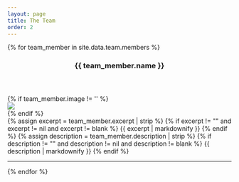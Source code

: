 ```yaml
---
layout: page
title: The Team 
order: 2
---
```




{% for team_member in site.data.team.members %}
<section class="team-member">
  <header>
    <h3 class="team-member-name">{{ team_member.name }}</h3>
    <!-- <h5 class="team-member-role">role: {{ team_member.role }}</h5> -->
  </header>
  
  <div class="team-member-content">
    {% if team_member.image != '' %}
      <div class="team-member-image">
        <img src="{{ team_member.image }}" />
      </div>
    {% endif %}
    <div class="team-member-body">
      {% assign excerpt = team_member.excerpt | strip %}  
      {% if excerpt != "" and excerpt != nil and excerpt != blank %}
        {{ excerpt | markdownify }}
      {% endif %} 
      {% assign description = team_member.description | strip %}
      {% if description != "" and description != nil and description != blank %}
        {{ description | markdownify }}
      {% endif %}
    </div>
  </div>
</section>
<hr />
{% endfor %}

